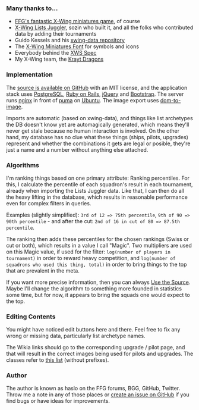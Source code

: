 ### Many thanks to...

* [FFG's fantastic X-Wing miniatures game](https://www.fantasyflightgames.com/en/products/x-wing),
of course
* [X-Wing Lists Juggler](http://lists.starwarsclubhouse.com/), sozin who built it, and all the folks
who contributed data by adding their tournaments
* Guido Kessels and his [xwing-data repository](https://github.com/guidokessels/xwing-data)
* The [X-Wing Miniatures Font](https://github.com/geordanr/xwing-miniatures-font) for symbols and icons
* Everybody behind the [XWS Spec](https://github.com/elistevens/xws-spec)
* My X-Wing team, the [Krayt Dragons](http://theflyingdragons.ch/)

### Implementation

The [source is available on GitHub](https://github.com/haslo/lists_juggle_browser) with an MIT license,
and the application stack uses [PostgreSQL](https://www.postgresql.org/), [Ruby on Rails](http://rubyonrails.org/),
[jQuery](https://jquery.com/) and [Bootstrap](http://getbootstrap.com/). The server runs
[nginx](https://www.nginx.com/solutions/web-server/) in front of [puma](http://puma.io/) on
[Ubuntu](https://www.ubuntu.com/). The image export uses [dom-to-image](https://github.com/tsayen/dom-to-image).

Imports are automatic (based on xwing-data), and things like list archetypes the DB doesn't know yet are automagically
generated, which means they'll never get stale because no human interaction is involved. On the other hand, my database
has no clue what these things (ships, pilots, upgrades) represent and whether the combinations it gets are legal
or posible, they're just a name and a number without anything else attached.

### Algorithms

I'm ranking things based on one primary attribute: Ranking percentiles. For this, I calculate the percentile of each
squadron's result in each tournament, already when importing the Lists Juggler data. Like that, I can then do all
the heavy lifting in the database, which results in reasonable performance even for complex filters in queries.

Examples (slightly simplified): `3rd of 12 => 75th percentile`, `9th of 90 => 90th percentile` - and after the cut:
`2nd of 16 in cut of 80 => 87.5th percentile`.

The ranking then adds these percentiles for the chosen rankings (Swiss or cut or both), which results in a value I
call "Magic". Two multipliers are used on this Magic value, if used for the filter: `log(number of players in tournament)`
in order to reward heavy competition, and `log(number of squadrons who used this thing, total)` in order to bring things
to the top that are prevalent in the meta.

If you want more precise information, then you can always
[Use the Source](https://github.com/haslo/lists_juggle_browser/blob/master/app/models/rankers/weight_query_builder.rb).
Maybe I'll change the algorithm to something more founded in statistics some time, but for now, it appears to bring the
squads one would expect to the top.

### Editing Contents

You might have noticed edit buttons here and there. Feel free to fix any wrong or missing data, particularly list
archetype names.

The Wikia links should go to the corresponding upgrade / pilot page, and that will result in the correct images being
used for pilots and upgrades. The classes refer to [this list](https://geordanr.github.io/xwing-miniatures-font/)
(without prefixes).

### Author

The author is known as haslo on the FFG forums, BGG, GitHub, Twitter. Throw me a note in any of those places or
[create an issue on GitHub](https://github.com/haslo/lists_juggle_browser/issues) if you find bugs or have ideas for
improvements.
